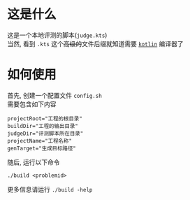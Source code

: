 # 这是什么
这是一个本地评测的脚本(`judge.kts`)  
当然, 看到 `.kts` 这个~~高级的~~文件后缀就知道需要 [`kotlin`](https://kotlinlang.org) 编译器了

# 如何使用
首先, 创建一个配置文件 `config.sh`  
需要包含如下内容  
```
projectRoot="工程的根目录"
buildDir="工程的输出目录"
judgeDir="评测脚本所在目录"
projectName="工程名称"
genTarget="生成目标路径"
```  
随后, 运行以下命令  
```Shell
./build <problemid>
```
更多信息请运行 `./build -help`  